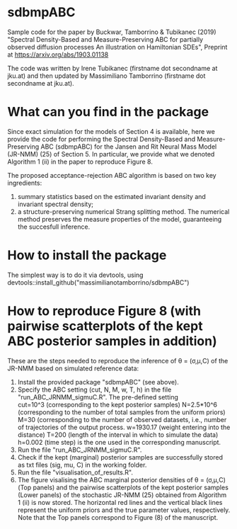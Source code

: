 # sdbmpABC
Sample code for the paper by Buckwar, Tamborrino &amp; Tubikanec (2019) "Spectral Density-Based and Measure-Preserving ABC for partially observed diffusion processes An illustration on Hamiltonian SDEs", Preprint at https://arxiv.org/abs/1903.01138

The code was written by Irene Tubikanec (firstname dot secondname at jku.at) and then updated by Massimiliano Tamborrino (firstname dot secondname at jku.at).

# What can you find in the package
Since exact simulation for the models of Section 4 is available, here we provide the code for performing the Spectral Density-Based and Measure-Preserving ABC (sdbmpABC) for the Jansen and Rit Neural Mass Model (JR-NMM) (25) of Section 5. In particular, we provide what we denoted Algorithm 1 (ii) in the paper to reproduce Figure 8. 

The proposed acceptance-rejection ABC algorithm is based on two key ingredients: 
1) summary statistics based on the estimated invariant density and invariant spectral density; 
2) a structure-preserving numerical Strang splitting method. 
The numerical method preserves the measure properties of the model, guaranteeing the succesfull inference.

# How to install the package
The simplest way is to do it via devtools, using devtools::install_github("massimilianotamborrino/sdbmpABC")

# How to reproduce Figure 8 (with pairwise scatterplots of the kept ABC posterior samples in addition)
These are the steps needed to reproduce the inference of θ = (σ,μ,C) of the JR-NMM based on simulated reference data:

1. Install the provided package "sdbmpABC" (see above).
2. Specify the ABC setting (cut, N, M, w, T, h) in the file "run_ABC_JRNMM_sigmuC.R".
   The pre-defined setting  
   cut=10^3 (corresponding to the kept posterior samples)
   N=2.5*10^6 (corresponding to the number of total samples from the uniform priors)
   M=30 (corresponding to the number of observed datasets, i.e., number of trajectories of the output process.
   w=1930.17 (weight entering into the distance)
   T=200 (length of the interval in which to simulate the data)  
   h=0.002 (time step)
   is the one used in the corresponding manuscript.
4. Run the file "run_ABC_JRNMM_sigmuC.R".
5. Check if the kept (marginal) posterior samples are successfully stored 
   as txt files (sig, mu, C) in the working folder.
6. Run the file "visualisation_of_results.R".
7. The figure visalising the ABC marginal posterior densities of θ = (σ,μ,C) (Top panels) and the pairwise scatterplots of the kept posterior samples (Lower panels) of the stochastic JR-NMM (25) obtained from Algorithm 1 (ii) is now stored. The horizontal red lines and the vertical black lines represent the uniform priors and the true parameter values, respectively. Note that the Top panels correspond to Figure (8) of the manuscript.
